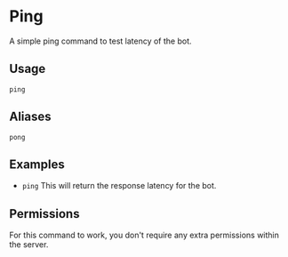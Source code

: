 # Ping
A simple ping command to test latency of the bot.

## Usage
`ping`

## Aliases
`pong`

## Examples
- `ping` This will return the response latency for the bot.

## Permissions
For this command to work, you don't require any extra permissions within the server.